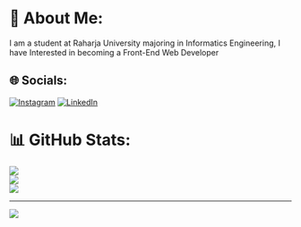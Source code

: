 # 💫 About Me:
I am a student at Raharja University majoring in Informatics Engineering, I have Interested in becoming a Front-End Web Developer


## 🌐 Socials:
[![Instagram](https://img.shields.io/badge/Instagram-%23E4405F.svg?logo=Instagram&logoColor=white)](https://instagram.com/rahmatflyr) [![LinkedIn](https://img.shields.io/badge/LinkedIn-%230077B5.svg?logo=linkedin&logoColor=white)](https://linkedin.com/in/rahmat-hidayat29) 
# 📊 GitHub Stats:
![](https://github-readme-stats.vercel.app/api?username=fliyyer&theme=merko&hide_border=true&include_all_commits=true&count_private=true)<br/>
![](https://github-readme-streak-stats.herokuapp.com/?user=fliyyer&theme=merko&hide_border=true)<br/>
![](https://github-readme-stats.vercel.app/api/top-langs/?username=fliyyer&theme=merko&hide_border=true&include_all_commits=true&count_private=true&layout=compact)

---
[![](https://visitcount.itsvg.in/api?id=fliyyer&icon=0&color=0)](https://visitcount.itsvg.in)

<!-- Proudly created with GPRM ( https://gprm.itsvg.in ) -->
